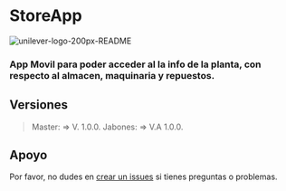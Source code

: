 # StoreApp

![unilever-logo-200px-README](https://user-images.githubusercontent.com/83571422/184258876-2e92d4cd-0514-4cac-af97-7a6e057cd8f3.png)


### App Movil para poder acceder al la info de la planta, con respecto al almacen, maquinaria y repuestos.

## Versiones
>Master: => V. 1.0.0.
>Jabones: => V.A 1.0.0.

## Apoyo
Por favor, no dudes en [crear un issues](https://github.com/Andycarmo/StoreApp/issues/new) si tienes preguntas o problemas.
